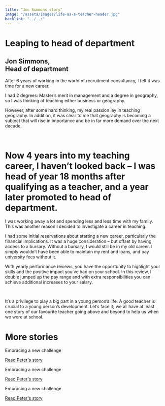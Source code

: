 ```yaml
---
title: “Jon Simmons story"
image: "/assets/images/life-as-a-teacher-header.jpg"
backlink: "../../"
---
```


<div class="content-wrapper">
    <div class="content__right">
    </div>
    <div class="content__left">
        <div class="stories">
            <h1>Leaping to head of department</h1>
            <div class="story-header">
                <div class="story-header__thumb" style="background-image:url('/assets/images/stories/stories-jon.jpg')"></div>
                <div class="story-header__label">
                    <h2>Jon Simmons, <br/>Head of department</h2>
                </div>
            </div>
            <p class="prominent">
                After 6 years of working in the world of recruitment consultancy, I felt it was time for a new career.
            </p>
<p>I had 2 degrees: Master’s merit in management and a degree in geography, so I was thinking of teaching either business or geography.
</p>
<p>However, after some hard thinking, my real passion lay in teaching geography. In addition, it was clear to me that geography is becoming a subject that will rise in importance and be in far more demand over the next decade.
</p> 
            <div>
                <div class="quote-block">
                    <span class="icon-quote"></span>
                    <h1>Now 4 years into my teaching career, I haven’t looked back – I was head of year 18 months after qualifying as a teacher, and a year later promoted to head of department.
<span class="icon-quote quote-close"></span></h1>
           </div>
               <p>I was working away a lot and spending less and less time with my family. This was another reason I decided to investigate a career in teaching.                
	</p>
            </div>
            <p>I had some initial reservations about starting a new career, particularly the financial implications. It was a huge consideration – but offset by having access to a bursary. Without a bursary, I would still be in my old career. I simply wouldn’t have been able to maintain my rent and loans, and pay university fees without it.
            </p>
	<p>With yearly performance reviews, you have the opportunity to highlight your skills and the positive impact you’ve had on your school. In this review, I double jumped up the pay range and with extra responsibilities you can 			achieve additional increases to your salary.
	</p>
	 <p>It’s a privilege to play a big part in a young person’s life. A good teacher is crucial to a young person’s development. Let’s face it; we all have at least one story of our favourite teacher going above and beyond to help us 		when we were at school.
	</p>
	</div>
    </div>
</div>

<div class="more-stories">
    <h1 class="more-stories_header strapline">More stories </h1>
    <div class="more-stories__thumbs">
        <div class="more-stories__thumbs__thumb">
            <a href="/life-as-a-teacher/my-story-into-teaching/career-changers/karens-story">
                <div class="more-stories__thumbs__thumb__img" style="background-image:url('/assets/images/stories-karen.png')"></div>
            </a>
            <div class="more-stories__thumbs__thumb__content">
                <p>Embracing a new challenge</p>
                <a class="git-link" href="#">Read Peter's story  <i class="fas fa-chevron-right"></i></a>
            </div>
        </div>
        <div class="more-stories__thumbs__thumb">
            <a href="/life-as-a-teacher/my-story-into-teaching/career-changers/karens-story">
                <div class="more-stories__thumbs__thumb__img" style="background-image:url('/assets/images/stories-karen.png')"></div>
            </a>
            <div class="more-stories__thumbs__thumb__content">
                <p>Embracing a new challenge</p>
                <a class="git-link" href="#">Read Peter's story  <i class="fas fa-chevron-right"></i></a>
            </div>
        </div>
        <div class="more-stories__thumbs__thumb">
            <a href="/life-as-a-teacher/my-story-into-teaching/career-changers/karens-story">
                <div class="more-stories__thumbs__thumb__img" style="background-image:url('/assets/images/stories-karen.png')"></div>
            </a>
            <div class="more-stories__thumbs__thumb__content">
                <p>Embracing a new challenge</p>
                <a class="git-link" href="/life-as-a-teacher/my-story-into-teaching/career-changers/karens-story">Read Peter's story <i class="fas fa-chevron-right"></i></a>
            </div>
        </div>
    </div>
</div>
